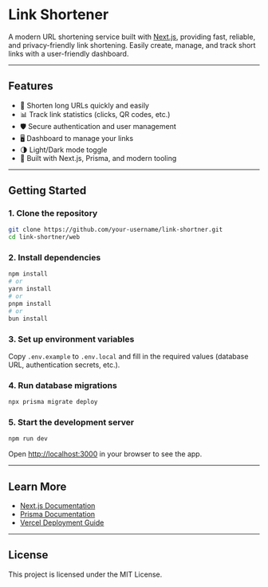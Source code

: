 # Link Shortener

A modern URL shortening service built with [Next.js](https://nextjs.org), providing fast, reliable, and privacy-friendly link shortening. Easily create, manage, and track short links with a user-friendly dashboard.

---

## Features

- 🔗 Shorten long URLs quickly and easily
- 📊 Track link statistics (clicks, QR codes, etc.)
- 🛡️ Secure authentication and user management
- 🖥️ Dashboard to manage your links
- 🌗 Light/Dark mode toggle
- 🧩 Built with Next.js, Prisma, and modern tooling

---

## Getting Started

### 1. Clone the repository

```bash
git clone https://github.com/your-username/link-shortner.git
cd link-shortner/web
```

### 2. Install dependencies

```bash
npm install
# or
yarn install
# or
pnpm install
# or
bun install
```

### 3. Set up environment variables

Copy `.env.example` to `.env.local` and fill in the required values (database URL, authentication secrets, etc.).

### 4. Run database migrations

```bash
npx prisma migrate deploy
```

### 5. Start the development server

```bash
npm run dev
```

Open [http://localhost:3000](http://localhost:3000) in your browser to see the app.

---

## Learn More

- [Next.js Documentation](https://nextjs.org/docs)
- [Prisma Documentation](https://www.prisma.io/docs)
- [Vercel Deployment Guide](https://vercel.com/docs)

---

## License

This project is licensed under the MIT License.
